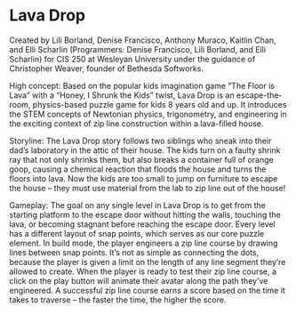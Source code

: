 # Lava Drop
Created by Lili Borland, Denise Francisco, Anthony Muraco, Kaitlin Chan, and Elli Scharlin
(Programmers: Denise Francisco, Lili Borland, and Elli Scharlin)
for CIS 250 at Wesleyan University
under the guidance of Christopher Weaver, founder of Bethesda Softworks.

High concept: Based on the popular kids imagination game “The Floor is Lava” with a “Honey, I Shrunk the Kids” twist, Lava Drop is an escape-the-room, physics-based puzzle game for kids 8 years old and up. It introduces the STEM concepts of Newtonian physics, trigonometry, and engineering in the exciting context of zip line construction within a lava-filled house.

Storyline: The Lava Drop story follows two siblings who sneak into their dad’s laboratory in the attic of their house. The kids turn on a faulty shrink ray that not only shrinks them, but also breaks a container full of orange goop, causing a chemical reaction that floods the house and turns the floors into lava. Now the kids are too small to jump on furniture to escape the house – they must use material from the lab to zip line out of the house!

Gameplay: The goal on any single level in Lava Drop is to get from the starting platform to the escape door without hitting the walls, touching the lava, or becoming stagnant before reaching the escape door. Every level has a different layout of snap points, which serves as our core puzzle element. In build mode, the player engineers a zip line course by drawing lines between snap points. It’s not as simple as connecting the dots, because the player is given a limit on the length of any line segment they’re allowed to create. When the player is ready to test their zip line course, a click on the play button will animate their avatar along the path they’ve engineered. A successful zip line course earns a score based on the time it takes to traverse – the faster the time, the higher the score.
